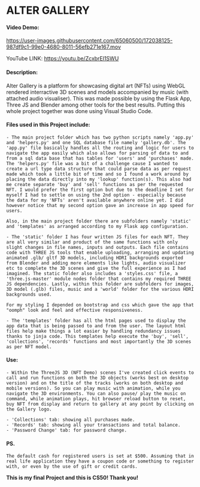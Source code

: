 # ALTER GALLERY


#### Video Demo:



https://user-images.githubusercontent.com/65060500/172038125-987df9c1-99e0-4680-8011-56efb271e167.mov





YouTube LINK: <https://youtu.be/ZcxbrEl1SWU>


#### Description: 
Alter Gallery is a platform for showcasing digital art (NFTs) using WebGL rendered interractive 3D scenes and models accompanied by music (with attached audio visualiser). This was made possible by using the Flask App, Three JS and Blender among other tools for the best results. Putting this whole project together was done using Visual Studio Code.


    
#### Files used in this Project include:

    - The main project folder which has two python scripts namely 'app.py' and 'helpers.py' and one SQL database file namely 'gallery.db'. The 'app.py' file basically handles all the routing and logic for users to navigate the app easily which also allows for parsing of data to and from a sql data base that has tables for 'users' and 'purchases' made. The 'helpers.py' file was a bit of a challenge cause I wanted to create a url type data structure that could parse data as per request made which took a little bit of time and so I found a work around by placing the data directly into my 'lookup' function(s). This also had me create separate 'buy' and 'sell' functions as per the requested NFT. I would prefer the first option but due to the deadline I set for myself I had to settle on using the 2nd option - especially because the data for my 'NFTs' aren't available anywhere online yet. I did however notice that my second option gave an increase in app speed for users.
    
    Also, in the main project folder there are subfolders namely 'static' and 'templates' as arranged according to my Flask app configuration.    

    - The 'static' folder I has four written JS files for each NFT. They are all very similar and product of the same functions with only slight changes in file names, inputs and outputs. Each file contains code with THREE JS tools that enable uploading, arranging and updating animated .glb/ gltf 3D models, including HDRI backgrounds exported from Blender and adding more elements like lights, audio visualizer etc to complete the 3D scenes and give the full experience as I had imagined. The static folder also includes a 'styles.css' file, a 'three.js-master' module nodes folder that contains my required THREE JS dependencies. Lastly, within this folder are subfolders for images, 3D model (.glb) files, music and a 'world' folder for the various HDRI backgrounds used.

    For my styling I depended on bootstrap and css which gave the app that "oomph" look and feel and effective responsiveness.

    - The 'templates' folder has all the html pages used to display the app data that is being passed to and from the user. The layout html files help make things a lot easier by handling redundancy issues thanks to jinja code. This templates help execute the 'buy', 'sell', 'collections', 'records' functions and most importantly the 3D scenes as per NFT model. 


#### Use:
    - Within the ThreeJS 3D (NFT Demo) scenes I've created click events to call and run functions on both the 3D objects (works best on desktop version) and on the title of the tracks (works on both desktop and mobile versions). So you can play music with animation, while you navigate the 3D environments. You can also pause/ play the music on command, while animation plays, hit browser reload button to reset, buy NFT from display and return to gallery at any point by clicking on the Gallery logo.

    - 'Collections' tab: showing all purchases made.
    - 'Records' tab: showing all your transactions and total balance.
    - 'Password Change' tab: for password change.

#### PS.
    The default cash for registered users is set at $500. Assuming that in real life application they have a coupon code or something to register with, or even by the use of gift or credit cards.
    


**This is my final Project and this is CS50! Thank you!**
    
